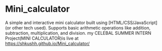 # Mini_calculator
A simple and interactive mini calculator built using [HTML/CSS/JavaScript] (or other tech used). Supports basic arithmetic operations like addition, subtraction, multiplication, and division.
my CELEBAL SUMMER INTERN Project(MINI CALCULATOR)is live at https://shkushh.github.io/Mini_calculator/
